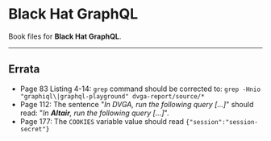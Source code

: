 # Black Hat GraphQL
Book files for **Black Hat GraphQL**.


***

## Errata
* Page 83 Listing 4-14: `grep` command should be corrected to: `grep -Hnio "graphiql\|graphql-playground" dvga-report/source/*`
* Page 112: The sentence "_In DVGA, run the following query [...]_" should read: "_In **Altair**, run the following query [...]_".
* Page 177: The `COOKIES` variable value should read `{"session":"session-secret"}`
